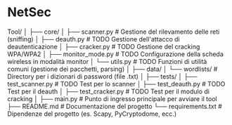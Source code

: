 # NetSec

Tool/
│
├── core/
│   ├── scanner.py            # Gestione del rilevamento delle reti (sniffing)
│   ├── deauth.py             # TODO Gestione dell'attacco di deautenticazione
│   ├── cracker.py            # TODO Gestione del cracking WPA/WPA2
│   ├── monitor_mode.py       # TODO Configurazione della scheda wireless in modalità monitor
│   └── utils.py              # TODO Funzioni di utilità comuni (gestione dei pacchetti, parsing)
│
├── data/
│   └── wordlists/            # Directory per i dizionari di password (file .txt)
│
├── tests/
│   ├── test_scanner.py       # TODO Test per lo scanner
│   ├── test_deauth.py        # TODO Test per il deauth
│   ├── test_cracker.py       # TODO Test per il modulo di cracking
│
├── main.py                   # Punto di ingresso principale per avviare il tool
├── README.md                 # Documentazione del progetto
└── requirements.txt          # Dipendenze del progetto (es. Scapy, PyCryptodome, ecc.)
